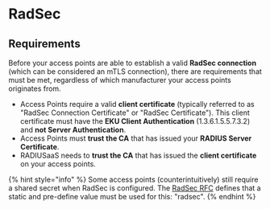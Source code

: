 # RadSec

## Requirements

Before your access points are able to establish a valid **RadSec connection** (which can be considered an mTLS connection), there are requirements that must be met, regardless of which manufacturer your access points originates from.

* Access Points require a valid **client certificate** (typically referred to as "RadSec Connection Certificate" or "RadSec Certificate"). This client certificate must have the **EKU Client Authentication** (1.3.6.1.5.5.7.3.2) and **not Server Authentication**.
* Access Points must **trust the CA** that has issued your **RADIUS Server Certificate**.
* RADIUSaaS needs to **trust the CA** that has issued the **client certificate** on your access points.

{% hint style="info" %}
Some access points (counterintuitively) still require a shared secret when RadSec is configured. The [RadSec RFC](https://datatracker.ietf.org/doc/html/rfc6614) defines that a static and pre-define value must be used for this: "radsec".
{% endhint %}
